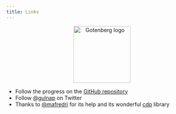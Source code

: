 ```yaml
---
title: Links
---
```


<p align="center">
    <img src="https://user-images.githubusercontent.com/8983173/50009948-84b01e00-ffb8-11e8-850b-fc240382c626.png" alt="Gotenberg logo" width="150" height="150" />
</p>

* Follow the progress on the [GitHub repository](https://github.com/thecodingmachine/gotenberg)
* Follow [@gulnap](https://twitter.com/gulnap) on Twitter
* Thanks to [@mafredri](https://github.com/mafredri) for its help and its wonderful [cdp](https://github.com/mafredri/cdp) library
